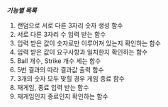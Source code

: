 _**기능별 목록**_
1. 랜덤으로 서로 다른 3자리 숫자 생성 함수
2. 서로 다른 3자리 수 입력 받는 함수
3. 입력 받은 값이 숫자로만 이루어져 있는지 확인하는 함수
4. 입력 받은 값이 요구사항과 일치한지 확인하는 함수
5. Ball 개수, Strike 개수 세는 함수
6. 5번 결과의 따라 결과값 출력 함수
7. 3개의 숫자 모두 맞힐 경우 게임 종료 함수
8. 재게임, 종료 입력 받는 함수
9. 재게임인지 종료인지 확인하는 함수